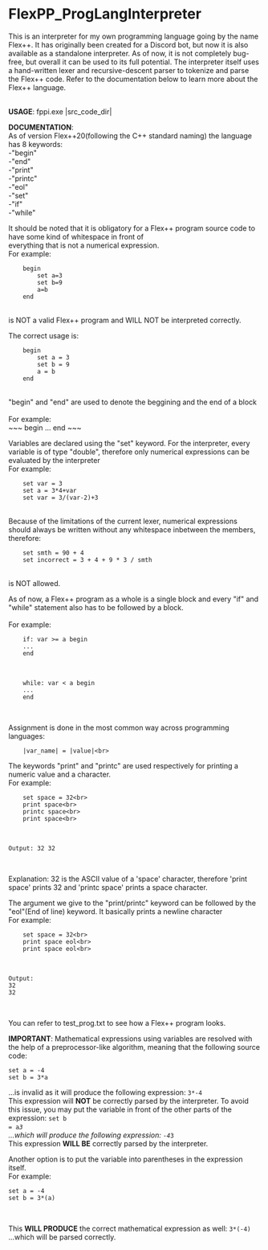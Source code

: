 # FlexPP_ProgLangInterpreter
This is an interpreter for my own programming language going by the name Flex++. It has originally been 
created for a Discord bot, but now it is also available as a standalone interpreter. As of now, it is not
completely bug-free, but overall it can be used to its full potential. The interpreter itself uses a hand-written
lexer and recursive-descent parser to tokenize and parse the Flex++ code. Refer to the documentation below to
learn more about the Flex++ language.<br><br>

**USAGE**: fppi.exe |src_code_dir|<br>

**DOCUMENTATION**:<br>
As of version Flex++20(following the C++ standard naming) the language has 8 keywords:<br>
    -"begin"<br>
    -"end"<br>
    -"print"<br>
    -"printc"<br>
    -"eol"<br>
    -"set"<br>
    -"if"<br>
    -"while"<br>

It should be noted that it is obligatory for a Flex++ program source code to have some kind of whitespace in front of<br>
everything that is not a numerical expression.<br>
For example:<br>
~~~
    begin
        set a=3
        set b=9
        a=b
    end
~~~
<br>
is NOT a valid Flex++ program and WILL NOT be interpreted correctly.<br>

The correct usage is:
~~~
    begin
        set a = 3
        set b = 9
        a = b
    end
~~~
<br>
"begin" and "end" are used to denote the beggining and the end of a block<br><br>
For example:<br>
~~~
    begin
    ...
    end
~~~

Variables are declared using the "set" keyword. For the interpreter, every variable is of type "double",
therefore only numerical expressions can be evaluated by the interpreter<br>
For example:<br>

~~~
    set var = 3
    set a = 3*4+var
    set var = 3/(var-2)+3
~~~
<br>
Because of the limitations of the current lexer, numerical expressions should always be written without any
whitespace inbetween the members, therefore:<br>

~~~
    set smth = 90 + 4
    set incorrect = 3 + 4 + 9 * 3 / smth
~~~

<br>
is NOT allowed.<br>

As of now, a Flex++ program as a whole is a single block and every "if" and "while" statement
also has to be followed by a block.<br><br>
For example:<br>

~~~
    if: var >= a begin
    ...
    end
~~~
<br>

~~~
    while: var < a begin
    ...
    end
~~~
<br>

Assignment is done in the most common way across programming languages:<br>
~~~
    |var_name| = |value|<br>
~~~

The keywords "print" and "printc" are used respectively for printing a numeric value and a character.<br>
For example:<br>

~~~
    set space = 32<br>
    print space<br>
    printc space<br>
    print space<br>
~~~
<br>

~~~
Output: 32 32
~~~
<br>

Explanation: 32 is the ASCII value of a 'space' character, therefore 'print space' prints 32 and 'printc space' prints a space character.<br>

The argument we give to the "print/printc" keyword can be followed by the "eol"(End of line) keyword. It basically prints a newline character<br>
For example:
~~~
    set space = 32<br>
    print space eol<br>
    print space eol<br>
~~~
<br>

~~~
Output:
32
32
~~~
<br>

You can refer to test_prog.txt to see how a Flex++ program looks.<br>

**IMPORTANT**: Mathematical expressions using variables are resolved with the help of a preprocessor-like algorithm,
meaning that the following source code:<br>
~~~
set a = -4
set b = 3*a
~~~
...is invalid as it will produce the following expression: <code>3*-4</code><br>
This expression will **NOT** be correctly parsed by the interpreter. To avoid this issue, you may put the variable in front of the other
parts of the expression: <code>set b = a*3</code><br>
...which will produce the following expression: <code>-4*3</code><br>
This expression **WILL BE** correctly parsed by the interpreter.<br>

Another option is to put the variable into parentheses in the expression itself.<br>
For example:<br>
~~~
set a = -4
set b = 3*(a)
~~~
<br>

This **WILL PRODUCE** the correct mathematical expression as well: <code>3*(-4)</code><br>...which will be parsed correctly.

